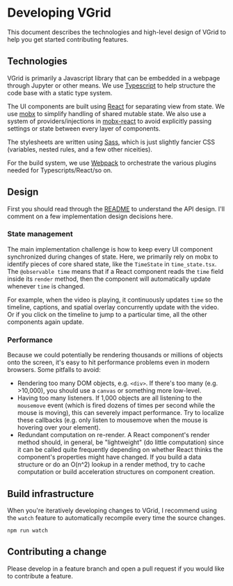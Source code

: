 # Developing VGrid

This document describes the technologies and high-level design of VGrid to help you get started contributing features.

## Technologies

VGrid is primarily a Javascript library that can be embedded in a webpage through Jupyter or other means. We use [Typescript](https://www.typescriptlang.org) to help structure the code base with a static type system.

The UI components are built using [React](https://reactjs.org/) for separating view from state. We use [mobx](https://mobx.js.org/getting-started.html) to simplify handling of shared mutable state. We also use a system of providers/injections in [mobx-react](https://github.com/mobxjs/mobx-react#provider-and-inject) to avoid explicitly passing settings or state between every layer of components.

The stylesheets are written using [Sass](https://sass-lang.com/), which is just slightly fancier CSS (variables, nested rules, and a few other niceities).

For the build system, we use [Webpack](https://webpack.js.org/) to orchestrate the various plugins needed for Typescripts/React/so on.

## Design

First you should read through the [README](https://github.com/scanner-research/vgrid/blob/master/README.md) to understand the API design. I'll comment on a few implementation design decisions here.

### State management

The main implementation challenge is how to keep every UI component synchronized during changes of state. Here, we primarily rely on mobx to identify pieces of core shared state, like the `TimeState` in `time_state.tsx`. The `@observable time` means that if a React component reads the `time` field inside its `render` method, then the component will automatically update whenever `time` is changed.

For example, when the video is playing, it continuously updates `time` so the timeline, captions, and spatial overlay concurrently update with the video. Or if you click on the timeline to jump to a particular time, all the other components again update.

### Performance

Because we could potentially be rendering thousands or millions of objects onto the screen, it's easy to hit performance problems even in modern browsers. Some pitfalls to avoid:

* Rendering too many DOM objects, e.g. `<div>`. If there's too many (e.g. >10,000), you should use a `canvas` or something more low-level.
* Having too many listeners. If 1,000 objects are all listening to the `mousemove` event (which is fired dozens of times per second while the mouse is moving), this can severely impact performance. Try to localize these callbacks (e.g. only listen to mousemove when the mouse is hovering over your element).
* Redundant computation on re-render. A React component's render method should, in general, be "lightweight" (do little computation) since it can be called quite frequently depending on whether React thinks the component's properties might have changed. If you build a data structure or do an O(n^2) lookup in a render method, try to cache computation or build acceleration structures on component creation.

## Build infrastructure

When you're iteratively developing changes to VGrid, I recommend using the `watch` feature to automatically recompile every time the source changes.

```
npm run watch
```

## Contributing a change

Please develop in a feature branch and open a pull request if you would like to contribute a feature.
